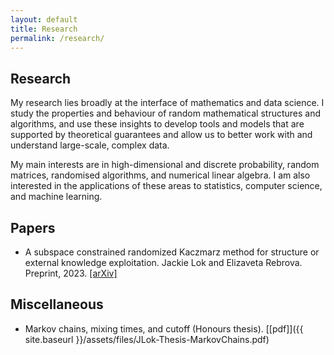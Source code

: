 ```yaml
---
layout: default
title: Research
permalink: /research/
---
```


## Research

My research lies broadly at the interface of mathematics and data science. I study the properties and behaviour of random mathematical structures and algorithms, and use these insights to develop tools and models that are supported by theoretical guarantees and allow us to better work with and understand large-scale, complex data.

My main interests are in high-dimensional and discrete probability, random matrices, randomised algorithms, and numerical linear algebra. I am also interested in the applications of these areas to statistics, computer science, and machine learning.

## Papers

- A subspace constrained randomized Kaczmarz method for structure or
external knowledge exploitation. Jackie Lok and Elizaveta Rebrova. Preprint, 2023. [[arXiv]](https://arxiv.org/abs/2309.04889)

## Miscellaneous

- Markov chains, mixing times, and cutoff (Honours thesis). [[pdf]]({{ site.baseurl }}/assets/files/JLok-Thesis-MarkovChains.pdf)